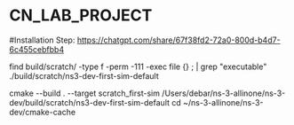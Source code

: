 # CN_LAB_PROJECT

#Installation Step:
https://chatgpt.com/share/67f38fd2-72a0-800d-b4d7-6c455cebfbb4


find build/scratch/ -type f -perm -111 -exec file {} \; | grep "executable"
./build/scratch/ns3-dev-first-sim-default


cmake --build . --target scratch_first-sim
/Users/debar/ns-3-allinone/ns-3-dev/build/scratch/ns3-dev-first-sim-default
cd ~/ns-3-allinone/ns-3-dev/cmake-cache

